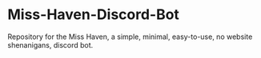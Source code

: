 # Miss-Haven-Discord-Bot
Repository for the Miss Haven, a simple, minimal, easy-to-use, no website shenanigans, discord bot.
